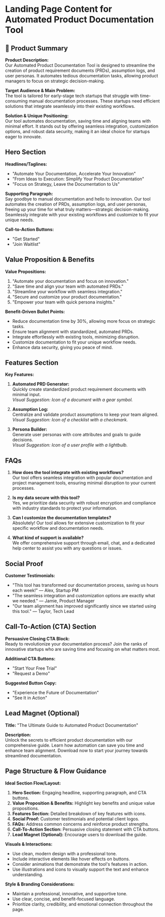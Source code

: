 # Landing Page Content for Automated Product Documentation Tool

## 🎯 Product Summary

**Product Description:**  
Our Automated Product Documentation Tool is designed to streamline the creation of product requirement documents (PRDs), assumption logs, and user personas. It automates tedious documentation tasks, allowing product managers to focus on strategic decision-making.

**Target Audience & Main Problem:**  
The tool is tailored for early-stage tech startups that struggle with time-consuming manual documentation processes. These startups need efficient solutions that integrate seamlessly into their existing workflows.

**Solution & Unique Positioning:**  
Our tool automates documentation, saving time and aligning teams with minimal effort. It stands out by offering seamless integration, customization options, and robust data security, making it an ideal choice for startups eager to innovate.

## Hero Section

**Headlines/Taglines:**
- "Automate Your Documentation, Accelerate Your Innovation"
- "From Ideas to Execution: Simplify Your Product Documentation"
- "Focus on Strategy, Leave the Documentation to Us"

**Supporting Paragraph:**  
Say goodbye to manual documentation and hello to innovation. Our tool automates the creation of PRDs, assumption logs, and user personas, freeing up your time for what truly matters—strategic decision-making. Seamlessly integrate with your existing workflows and customize to fit your unique needs.

**Call-to-Action Buttons:**
- "Get Started"
- "Join Waitlist"

## Value Proposition & Benefits

**Value Propositions:**
1. "Automate your documentation and focus on innovation."
2. "Save time and align your team with automated PRDs."
3. "Streamline your workflow with seamless integration."
4. "Secure and customize your product documentation."
5. "Empower your team with quick persona insights."

**Benefit-Driven Bullet Points:**
- Reduce documentation time by 30%, allowing more focus on strategic tasks.
- Ensure team alignment with standardized, automated PRDs.
- Integrate effortlessly with existing tools, minimizing disruption.
- Customize documentation to fit your unique workflow needs.
- Enhance data security, giving you peace of mind.

## Features Section

**Key Features:**
1. **Automated PRD Generator:**  
   Quickly create standardized product requirement documents with minimal input.  
   *Visual Suggestion: Icon of a document with a gear symbol.*

2. **Assumption Log:**  
   Centralize and validate product assumptions to keep your team aligned.  
   *Visual Suggestion: Icon of a checklist with a checkmark.*

3. **Persona Builder:**  
   Generate user personas with core attributes and goals to guide decisions.  
   *Visual Suggestion: Icon of a user profile with a lightbulb.*

## FAQs

1. **How does the tool integrate with existing workflows?**  
   Our tool offers seamless integration with popular documentation and project management tools, ensuring minimal disruption to your current processes.

2. **Is my data secure with this tool?**  
   Yes, we prioritize data security with robust encryption and compliance with industry standards to protect your information.

3. **Can I customize the documentation templates?**  
   Absolutely! Our tool allows for extensive customization to fit your specific workflow and documentation needs.

4. **What kind of support is available?**  
   We offer comprehensive support through email, chat, and a dedicated help center to assist you with any questions or issues.

## Social Proof

**Customer Testimonials:**
- "This tool has transformed our documentation process, saving us hours each week!" — Alex, Startup PM
- "The seamless integration and customization options are exactly what we needed." — Jamie, Product Manager
- "Our team alignment has improved significantly since we started using this tool." — Taylor, Tech Lead

## Call-To-Action (CTA) Section

**Persuasive Closing CTA Block:**  
Ready to revolutionize your documentation process? Join the ranks of innovative startups who are saving time and focusing on what matters most. 

**Additional CTA Buttons:**
- "Start Your Free Trial"
- "Request a Demo"

**Suggested Button Copy:**
- "Experience the Future of Documentation"
- "See It in Action"

## Lead Magnet (Optional)

**Title:** "The Ultimate Guide to Automated Product Documentation"

**Description:**  
Unlock the secrets to efficient product documentation with our comprehensive guide. Learn how automation can save you time and enhance team alignment. Download now to start your journey towards streamlined documentation.

## Page Structure & Flow Guidance

**Ideal Section Flow/Layout:**
1. **Hero Section:** Engaging headline, supporting paragraph, and CTA buttons.
2. **Value Proposition & Benefits:** Highlight key benefits and unique value propositions.
3. **Features Section:** Detailed breakdown of key features with icons.
4. **Social Proof:** Customer testimonials and potential client logos.
5. **FAQs:** Address common concerns and reinforce product strengths.
6. **Call-To-Action Section:** Persuasive closing statement with CTA buttons.
7. **Lead Magnet (Optional):** Encourage users to download the guide.

**Visuals & Interactions:**
- Use clean, modern design with a professional tone.
- Include interactive elements like hover effects on buttons.
- Consider animations that demonstrate the tool's features in action.
- Use illustrations and icons to visually support the text and enhance understanding.

**Style & Branding Considerations:**
- Maintain a professional, innovative, and supportive tone.
- Use clear, concise, and benefit-focused language.
- Prioritize clarity, credibility, and emotional connection throughout the page.